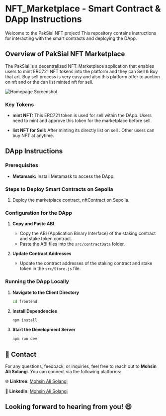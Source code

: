 # NFT_Marketplace - Smart Contract & DApp Instructions

Welcome to the PakSial NFT project! This repository contains instructions for interacting with the smart contracts and deploying the DApp.

## Overview of PakSial NFT Marketplace

The PakSial is a decentralized NFT_Marketplace application that enables users to mint ERC721 NFT tokens into the platform and they can Sell & Buy that art. Buy sell process is very easy and also this platform offer to auction on nft and or the can list minted nft for sell. 

![Homepage Screenshot](https://github.com/MohsinAliSolangi/POD-NFT_Marketplace/blob/main/frontend/public/paksial.png)


### Key Tokens

- **mint NFT:** This ERC721 token is used for sell within the DApp. Users need to mint and approve this token for the marketplace before sell.
  
- **list NFT for Sell:** After minting its directly list on sell . Other users can buy NFT at anytime.

## DApp Instructions

### Prerequisites
- **Metamask:** Install Metamask to access the DApp.

### Steps to Deploy Smart Contracts on Sepolia
1. Deploy the marketplace contract, nftContract on Sepolia.
   
### Configuration for the DApp

1. **Copy and Paste ABI**
   - Copy the ABI (Application Binary Interface) of the staking contract and stake token contract.
   - Paste the ABI files into the `src/contractData` folder.

2. **Update Contract Addresses**
   - Update the contract addresses of the staking contract and stake token in the `src/Store.js` file.

### Running the DApp Locally

1. **Navigate to the Client Directory**
   ```bash
   cd frontend
   ```

2. **Install Dependencies**
   ```bash
   npm install
   ```

3. **Start the Development Server**
   ```bash
   npm run dev
   ```
## 🚀 Contact

For any questions, feedback, or inquiries, feel free to reach out to **Mohsin Ali Solangi**. You can connect via the following platforms:

🌐 **Linktree**: [Mohsin Ali Solangi](https://linktr.ee/mohsinalisolangi)

🔗 **LinkedIn**: [Mohsin Ali Solangi](https://www.linkedin.com/in/mohsinalisolangi/)

Looking forward to hearing from you! 😄
---
